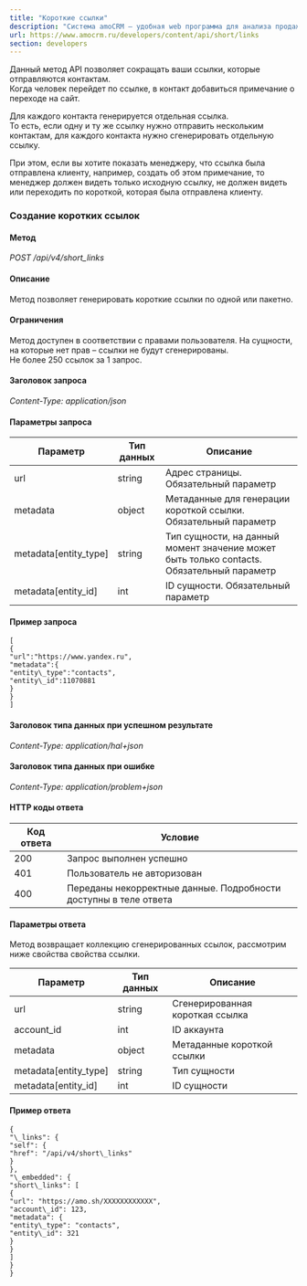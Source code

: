 ```yaml
---
title: "Короткие ссылки"
description: "Система amoCRM – удобная web программа для анализа продаж, доступная в режиме online из любой точки мира! Подробности узнавайте по указанным на сайте телефонам в Москве."
url: https://www.amocrm.ru/developers/content/api/short/links
section: developers
---
```


Данный метод API позволяет сокращать ваши ссылки, которые отправляются контактам.  
Когда человек перейдет по ссылке, в контакт добавиться примечание о переходе на сайт.

Для каждого контакта генерируется отдельная ссылка.  
То есть, если одну и ту же ссылку нужно отправить нескольким контактам, для каждого контакта нужно сгенерировать отдельную ссылку.

При этом, если вы хотите показать менеджеру, что ссылка была отправлена клиенту, например, создать об этом примечание, то менеджер должен видеть только исходную ссылку, не должен видеть или переходить по короткой, которая была отправлена клиенту.

### Создание коротких ссылок

#### Метод

*POST /api/v4/short\_links*

#### Описание

Метод позволяет генерировать короткие ссылки по одной или пакетно.

#### Ограничения

Метод доступен в соответствии с правами пользователя. На сущности, на которые нет прав – ссылки не будут сгенерированы.  
Не более 250 ссылок за 1 запрос.

#### Заголовок запроса

*Content-Type: application/json*

#### Параметры запроса

| Параметр | Тип данных | Описание |
| --- | --- | --- |
| url | string | Адрес страницы. Обязательный параметр |
| metadata | object | Метаданные для генерации короткой ссылки. Обязательный параметр |
| metadata[entity\_type] | string | Тип сущности, на данный момент значение может быть только contacts. Обязательный параметр |
| metadata[entity\_id] | int | ID сущности. Обязательный параметр |

#### Пример запроса

```
[
{
"url":"https://www.yandex.ru",
"metadata":{
"entity\_type":"contacts",
"entity\_id":11070881
}
}
]
```

#### Заголовок типа данных при успешном результате

*Content-Type: application/hal+json*

#### Заголовок типа данных при ошибке

*Content-Type: application/problem+json*

#### HTTP коды ответа

| Код ответа | Условие |
| --- | --- |
| 200 | Запрос выполнен успешно |
| 401 | Пользователь не авторизован |
| 400 | Переданы некорректные данные. Подробности доступны в теле ответа |

#### Параметры ответа

Метод возвращает коллекцию сгенерированных ссылок, рассмотрим ниже свойства свойства ссылки.

| Параметр | Тип данных | Описание |
| --- | --- | --- |
| url | string | Сгенерированная короткая ссылка |
| account\_id | int | ID аккаунта |
| metadata | object | Метаданные короткой ссылки |
| metadata[entity\_type] | string | Тип сущности |
| metadata[entity\_id] | int | ID сущности |

#### Пример ответа

```
{
"\_links": {
"self": {
"href": "/api/v4/short\_links"
}
},
"\_embedded": {
"short\_links": [
{
"url": "https://amo.sh/XXXXXXXXXXXX",
"account\_id": 123,
"metadata": {
"entity\_type": "contacts",
"entity\_id": 321
}
}
]
}
}
```